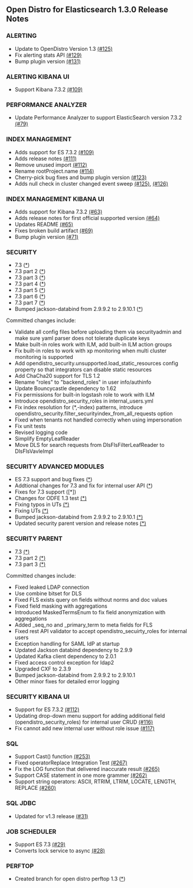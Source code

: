 ## Open Distro for Elasticsearch 1.3.0 Release Notes

### **ALERTING**

* Update to OpenDistro Version 1.3 [(#125)](https://github.com/opendistro-for-elasticsearch/alerting/pull/125)
* Fix alerting stats API [(#129)](https://github.com/opendistro-for-elasticsearch/alerting/pull/129)
* Bump plugin version [(#131)](https://github.com/opendistro-for-elasticsearch/alerting/pull/131)

### **ALERTING KIBANA UI**

* Support Kibana 7.3.2 [(#109)](https://github.com/opendistro-for-elasticsearch/alerting-kibana-plugin/pull/109)

### **PERFORMANCE ANALYZER**

* Update Performance Analyzer to support ElasticSearch version 7.3.2 [(#79)](https://github.com/opendistro-for-elasticsearch/performance-analyzer/pull/79)

### **INDEX MANAGEMENT**

* Adds support for ES 7.3.2 [(#109)](https://github.com/opendistro-for-elasticsearch/index-management/pull/109)
* Adds release notes [(#111)](https://github.com/opendistro-for-elasticsearch/index-management/pull/111)
* Remove unused import [(#112)](https://github.com/opendistro-for-elasticsearch/index-management/pull/112)
* Rename rootProject.name [(#114)](https://github.com/opendistro-for-elasticsearch/index-management/pull/114)
* Cherry-pick bug fixes and bump plugin version [(#123)](https://github.com/opendistro-for-elasticsearch/index-management/pull/123)
* Adds null check in cluster changed event sweep [(#125)](https://github.com/opendistro-for-elasticsearch/index-management/pull/125), [(#126)](https://github.com/opendistro-for-elasticsearch/index-management/pull/126)

### **INDEX MANAGEMENT KIBANA UI**

* Adds support for Kibana 7.3.2 [(#63)](https://github.com/opendistro-for-elasticsearch/index-management-kibana-plugin/pull/63)
* Adds release notes for first official supported version [(#64)](https://github.com/opendistro-for-elasticsearch/index-management-kibana-plugin/pull/64)
* Updates README [(#65)](https://github.com/opendistro-for-elasticsearch/index-management-kibana-plugin/pull/65)
* Fixes broken build artifact [(#69)](https://github.com/opendistro-for-elasticsearch/index-management-kibana-plugin/pull/69)
* Bump plugin version [(#71)](https://github.com/opendistro-for-elasticsearch/index-management-kibana-plugin/pull/71)

### **SECURITY**

* 7.3 ([*](https://github.com/opendistro-for-elasticsearch/security/commit/1bef14d33689ccb57c0cb7bf1b9786c4040be3a0))
* 7.3 part 2 ([*](https://github.com/opendistro-for-elasticsearch/security/commit/c23e9e3c4db9d1f0e4fa5597e4eb3d1ce2fdf476))
* 7.3 part 3 ([*](https://github.com/opendistro-for-elasticsearch/security/commit/b77989eb7c172fa637bdabb3cf65cb80cff557d0))
* 7.3 part 4 ([*](https://github.com/opendistro-for-elasticsearch/security/commit/0a97746266b9e91a9b4a5e2578a0e107d80824f3))
* 7.3 part 5 ([*](https://github.com/opendistro-for-elasticsearch/security/commit/408372901f5a633f4b5b0afb936efd36e5de791d))
* 7.3 part 6 ([*](https://github.com/opendistro-for-elasticsearch/security/commit/762998ab4d5f105a4fe1156fb3965c63b6a11110))
* 7.3 part 7 ([*](https://github.com/opendistro-for-elasticsearch/security/commit/881a8f343238531399fe30fcb868706d64536265))
* Bumped jackson-databind from 2.9.9.2 to 2.9.10.1 ([*](https://github.com/opendistro-for-elasticsearch/security/commit/eaedbdfd2c8bd563a66297b7e4518dd7cd4fe7b4))

Committed changes include:

* Validate all config files before uploading them via securityadmin and make sure yaml parser does not tolerate duplicate keys
* Make built-in roles work with ILM, add built-in ILM action groups
* Fix built-in roles to work with xp monitoring when multi cluster monitoring is supported
* Add opendistro_security.unsupported.load_static_resources config property so that integrators can disable static resources
* Add ChaCha20 support for TLS 1.2
* Rename "roles" to "backend_roles" in user info/authinfo
* Update Bouncycastle dependency to 1.62
* Fix permissions for built-in logstash role to work with ILM
* Introduce opendistro_security_roles in internal_users.yml
* Fix index resolution for (*,-index) patterns, introduce opendistro_security.filter_securityindex_from_all_requests option
* Fixed when tenants not handled correctly when using impersonation
* Fix unit tests
* Revised logging code
* Simplify EmptyLeafReader
* Move DLS for search requests from DlsFlsFilterLeafReader to DlsFlsVavleImpl

### **SECURITY ADVANCED MODULES**

* ES 7.3 support and bug fixes ([*](https://github.com/opendistro-for-elasticsearch/security-advanced-modules/commit/4451d2c23efbdd72a998936162c00c9c5ebfb40c))
* Addtional changes for 7.3 and fix for internal user API ([*](https://github.com/opendistro-for-elasticsearch/security-advanced-modules/commit/9165c63576d55e19a3b788b6dd68a9e2ce0abab7))
* Fixes for 7.3 support ([*])
* Changes for ODFE 1.3 test [(*)](https://github.com/opendistro-for-elasticsearch/security-advanced-modules/commit/8d4f6929dd2f472a1e921e61db19d80fd9d9d276)
* Fixing typos in UTs [(*)](https://github.com/opendistro-for-elasticsearch/security-advanced-modules/commit/7f723d16b11e11839e43a73ac5d4b1ab2d90d2ef)
* Fixing UTs [(*)](https://github.com/opendistro-for-elasticsearch/security-advanced-modules/commit/7a54db00a7daf6b53b647538dee62fa1bf3eac0b)
* Bumped jackson-databind from 2.9.9.2 to 2.9.10.1 [(*)](https://github.com/opendistro-for-elasticsearch/security-advanced-modules/commit/25840f7b901fafaa4c7f9f70bb49f1ffdd0173ad)
* Updated security parent version and release notes [(*)](https://github.com/opendistro-for-elasticsearch/security-advanced-modules/commit/9fdfcdaf5a6e17064ffbe0f5e10e47d7846835e2)

### **SECURITY PARENT**

* 7.3 [(*)](https://github.com/opendistro-for-elasticsearch/security-parent/commit/90fd45a8ee321f3efdfef6aee36781122aae6341)
* 7.3 part 2 [(*)](https://github.com/opendistro-for-elasticsearch/security-parent/commit/8c184ad7b1db70179bfdbc1ca6e52baf7daff27d)
* 7.3 part 3 [(*)](https://github.com/opendistro-for-elasticsearch/security-parent/commit/899d4291d7e6a041052f57d8aede39b396a30fdb)

Committed changes include:

* Fixed leaked LDAP connection
* Use combine bitset for DLS
* Fixed FLS exists query on fields without norms and doc values
* Fixed field masking with aggregations
* Introduced MaskedTermsEnum to fix field anonymization with aggregations
* Added _seq_no and _primary_term to meta fields for FLS
* Fixed rest API validator to accept opendistro_secuirty_roles for internal users
* Exception handling for SAML IdP at startup
* Updated Jackson databind dependency to 2.9.9
* Updated Kafka client dependency to 2.0.1
* Fixed access control exception for ldap2
* Upgraded CXF to 2.3.9
* Bumped jackson-databind from 2.9.9.2 to 2.9.10.1
* Other minor fixes for detailed error logging

### **SECURITY KIBANA UI**

* Support for ES 7.3.2 [(#112)](https://github.com/opendistro-for-elasticsearch/security-kibana-plugin/pull/112)
* Updating drop-down menu support for adding additional field (opendistro_security_roles) for internal user CRUD [(#116)](https://github.com/opendistro-for-elasticsearch/security-kibana-plugin/pull/116)
* Fix cannot add new internal user without role issue [(#117)](https://github.com/opendistro-for-elasticsearch/security-kibana-plugin/pull/117)

### **SQL**

* Support Cast() function [(#253)](https://github.com/opendistro-for-elasticsearch/sql/pull/253)
* Fixed operatorReplace Integration Test [(#267)](https://github.com/opendistro-for-elasticsearch/sql/pull/267)
* Fix the LOG function that delivered inaccurate result [(#265)](https://github.com/opendistro-for-elasticsearch/sql/pull/265)
* Support CASE statement in one more grammer [(#262)](https://github.com/opendistro-for-elasticsearch/sql/pull/262)
* Support string operators: ASCII, RTRIM, LTRIM, LOCATE, LENGTH, REPLACE [(#260)](https://github.com/opendistro-for-elasticsearch/sql/pull/260)

### **SQL JDBC**

* Updated for v1.3 release [(#31)](https://github.com/opendistro-for-elasticsearch/sql-jdbc/pull/31)

### **JOB SCHEDULER**

* Support ES 7.3 [(#29)](https://github.com/opendistro-for-elasticsearch/job-scheduler/pull/29)
* Converts lock service to async [(#28)](https://github.com/opendistro-for-elasticsearch/job-scheduler/pull/28)

### **PERFTOP**

* Created branch for open distro perftop 1.3 ([*](https://github.com/opendistro-for-elasticsearch/perftop/commit/a5579f79b0b5b4449e66811aa090cc89b8b388a4))
